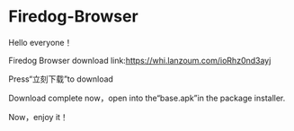 # Firedog-Browser

Hello everyone！

Firedog Browser download link:https://whi.lanzoum.com/ioRhz0nd3ayj

Press“立刻下载”to download

Download complete now，open into the“base.apk”in the package installer.

Now，enjoy it！
